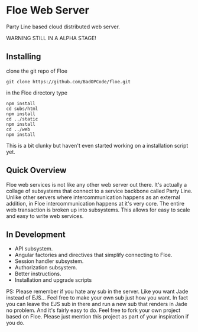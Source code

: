 # Floe Web Server
Party Line based cloud distributed web server.

WARNING STILL IN A ALPHA STAGE!

Installing
----------

clone the git repo of Floe

```
git clone https://github.com/BadOPCode/floe.git
```

in the Floe directory type

```
npm install
cd subs/html
npm install
cd ../static
npm install
cd ../web
npm install
```

This is a bit clunky but haven't even started working on a installation script yet.


Quick Overview
--------------

Floe web services is not like any other web server out there.  It's actually a 
collage of subsystems that connect to a service backbone called Party Line.
Unlike other servers where intercommunication happens as an external addition, 
in Floe intercommunication happens at it's very core.  The entire web 
transaction is broken up into subsystems.  This allows for easy to scale and
easy to write web services.



In Development
--------------
- API subsystem.
- Angular factories and directives that simplify connecting to Floe.
- Session handler subsystem.
- Authorization subsystem.
- Better instructions.
- Installation and upgrade scripts

PS: Please remember if you hate any sub in the server.  Like you want Jade 
instead of EJS...  Feel free to make your own sub just how you want.  In fact 
you can leave the EJS sub in there and run a new sub that renders in Jade no 
problem.  And it's fairly easy to do.  Feel free to fork your own project based
on Floe.  Please just mention this project as part of your inspiration if you
do.
